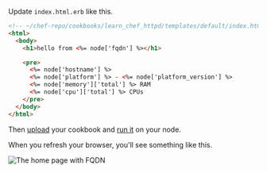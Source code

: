 Update <code class="file-path">index.html.erb</code> like this.

```html
<!-- ~/chef-repo/cookbooks/learn_chef_httpd/templates/default/index.html.erb -->
<html>
  <body>
    <h1>hello from <%= node['fqdn'] %></h1>

    <pre>
      <%= node['hostname'] %>
      <%= node['platform'] %> - <%= node['platform_version'] %>
      <%= node['memory']['total'] %> RAM
      <%= node['cpu']['total'] %> CPUs
    </pre>
  </body>
</html>
```

Then [upload](/manage-a-node/rhel/update-your-nodes-configuration/2) your cookbook and [run it](/manage-a-node/rhel/update-your-nodes-configuration/3) on your node.

When you refresh your browser, you'll see something like this.

![The home page with FQDN](rhel/webserver-template-more.png)
